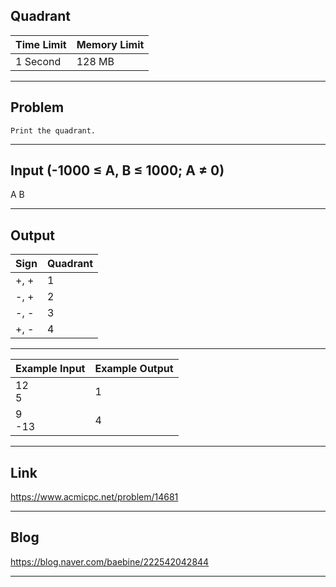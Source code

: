 ## **Quadrant**

| Time Limit | Memory Limit |
| --- | --- |
| 1 Second | 128 MB |

___

## Problem
```
Print the quadrant.
```

___

## Input (-1000 ≤ A, B ≤ 1000; A ≠ 0)
A
B

___

## Output
| Sign | Quadrant |
| --- | --- |
| +, + | 1 |
| -, + | 2 |
| -, - | 3 |
| +, - | 4 |

___

| Example Input | Example Output |
| --- | --- |
| 12</br>5 | 1 |
| 9</br>-13 | 4 |

___

## Link
https://www.acmicpc.net/problem/14681

___

## Blog
https://blog.naver.com/baebine/222542042844

___
